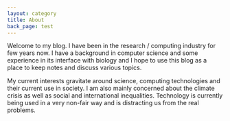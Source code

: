 ```yaml
---
layout: category
title: About
back_page: test
---
```



Welcome to my blog. I have been in the research / computing industry for few years now. I have a background in computer science and some experience in its interface with biology and I hope to use this blog as a place to keep notes and discuss various topics.


My current interests gravitate around science, computing technologies and their current use in society.
I am also mainly concerned about the climate crisis as well as social and international inequalities.
Technology is currently being used in a very non-fair way and is distracting us from the real problems.  